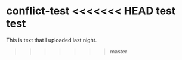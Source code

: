 conflict-test
<<<<<<< HEAD
test test
=======

This is text that I uploaded last night.
>>>>>>> master
